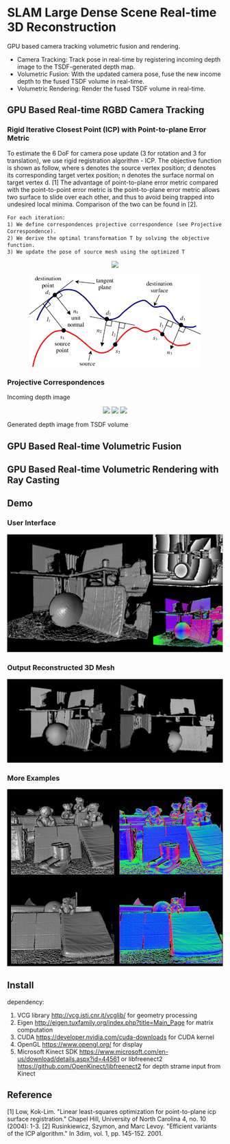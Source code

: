 # SLAM Large Dense Scene Real-time 3D Reconstruction
GPU based camera tracking volumetric fusion and rendering.
* Camera Tracking: Track pose in real-time by registering incoming depth image to the TSDF-generated depth map. 
* Volumetric Fusion: With the updated camera pose, fuse the new income depth to the fused TSDF volume in real-time. 
* Volumetric Rendering: Render the fused TSDF volume in real-time.

## GPU Based Real-time RGBD Camera Tracking
### Rigid Iterative Closest Point (ICP) with Point-to-plane Error Metric
To estimate the 6 DoF for camera pose update (3 for rotation and 3 for translation), we use rigid registration algorithm - ICP. The objective function is shown as follow, where s denotes the source vertex position; d denotes its corresponding target vertex position; n denotes the surface normal on target vertex d. [1] The advantage of point-to-plane error metric compared with the point-to-point error metric is the point-to-plane error metric allows two surface to slide over each other, and thus to avoid being trapped into undesired local minima. Comparison of the two can be found in [2].

``` 
For each iteration:
1) We define correspondences projective correspondence (see Projective Correspondence).
2) We derive the optimal transformation T by solving the objective function.
3) We update the pose of source mesh using the optimized T
```

<p align="center">
<img width="400" src= http://latex.codecogs.com/gif.latex?%5Cbold%7BT%7D_%7Bopt%7D%20%3D%20%5Carg%20min_%7B%5Cbold%7BT%7D%7D%5Csum_i%20%7B%5Cleft%20%5C%7C%28%5Cbold%7BT%7D%20%5Ccdot%20%5Cbold%7Bs%7D_%7Bi%7D%20-%20%5Cbold%7Bd%7D_%7Bi%7D%29%5Ccdot%20%5Cbold%7Bn%7D_i%20%7D%5C%7C_2>
</p>

<p align="center">
<img width="400" src= demo/explain_ptp.png>
</p>

### Projective Correspondences

Incoming depth image
<p align="center">
   <img width="400" src= demo/incoming_depth.png>
   <img width="400" src= demo/raycast_depthh.png>
   <img width="400" src= demo/raycast_normal.png>
</p>

Generated depth image from TSDF volume

## GPU Based Real-time Volumetric Fusion

## GPU Based Real-time Volumetric Rendering with Ray Casting

## Demo
### User Interface
![UI](demo/SLAM_UI.png)
### Output Reconstructed 3D Mesh
![Mesh_Output](demo/SLAM_MeshOutput_1.png)
### More Examples
![More Example](demo/raycasting.png)

## Install
dependency: 
1. VCG library http://vcg.isti.cnr.it/vcglib/ for geometry processing
2. Eigen http://eigen.tuxfamily.org/index.php?title=Main_Page for matrix computation
3. CUDA https://developer.nvidia.com/cuda-downloads for CUDA kernel
4. OpenGL https://www.opengl.org/ for display
5. Microsoft Kinect SDK https://www.microsoft.com/en-us/download/details.aspx?id=44561 
   or libfreenect2 https://github.com/OpenKinect/libfreenect2 for depth strame input from Kinect
   
## Reference 
[1] Low, Kok-Lim. "Linear least-squares optimization for point-to-plane icp surface registration." Chapel Hill, University of North Carolina 4, no. 10 (2004): 1-3.
[2] Rusinkiewicz, Szymon, and Marc Levoy. "Efficient variants of the ICP algorithm." In 3dim, vol. 1, pp. 145-152. 2001.



